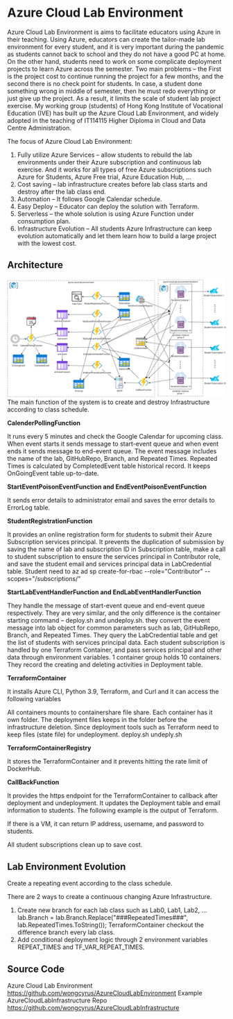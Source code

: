 # Azure Cloud Lab Environment
Azure Cloud Lab Environment is aims to facilitate educators using Azure in their teaching. Using Azure, educators can create the tailor-made lab environment for every student, and it is very important during the pandemic as students cannot back to school and they do not have a good PC at home. On the other hand, students need to work on some complicate deployment projects to learn Azure across the semester. Two main problems – the First is the project cost to continue running the project for a few months, and the second there is no check point for students. In case, a student done something wrong in middle of semester, then he must redo everything or just give up the project. As a result, it limits the scale of student lab project exercise.
My working group (students) of Hong Kong Institute of Vocational Education (IVE) has built up the Azure Cloud Lab Environment, and widely adopted in the teaching of IT114115 Higher Diploma in Cloud and Data Centre Administration. 

The focus of Azure Cloud Lab Environment:
1.	Fully utilize Azure Services – allow students to rebuild the lab environments under their Azure subscription and continuous lab exercise. And it works for all types of free Azure subscriptions such Azure for Students, Azure Free trial, Azure Education Hub, …
2.	Cost saving – lab infrastructure creates before lab class starts and destroy after the lab class end.
3.	Automation – It follows Google Calendar schedule.
4.	Easy Deploy – Educator can deploy the solution with Terraform.
5.	Serverless – the whole solution is using Azure Function under consumption plan.
6.	Infrastructure Evolution – All students Azure Infrastructure can keep evolution automatically and let them learn how to build a large project with the lowest cost.

## Architecture
![Alt text](Images/AzureCloudLabEnvironmentOverview.png?raw=true "Title")
The main function of the system is to create and destroy Infrastructure according to class schedule.

**CalenderPollingFunction**

It runs every 5 minutes and check the Google Calendar for upcoming class. When event starts it sends message to start-event queue and when event ends it sends message to end-event queue. The event message includes the name of the lab, GitHubRepo, Branch, and Repeated Times. Repeated Times is calculated by CompletedEvent table historical record. It keeps OnGoingEvent table up-to-date.
 
**StartEventPoisonEventFunction and EndEventPoisonEventFunction**

It sends error details to administrator email and saves the error details to ErrorLog table.

**StudentRegistrationFunction** 

It provides an online registration form for students to submit their Azure Subscription services principal. It prevents the duplication of submission by saving the name of lab and subscription ID in Subscription table, make a call to student subscription to ensure the services principal in Contributor role, and save the student email and services principal data in LabCredential table. Student need to 
az ad sp create-for-rbac --role="Contributor" --scopes="/subscriptions/<Your Subscription ID>"
 
**StartLabEventHandlerFunction and EndLabEventHandlerFunction** 
  
They handle the message of start-event queue and end-event queue respectively. They are very similar, and the only difference is the container starting command – deploy.sh and undeploy.sh. they convert the event message into lab object for common parameters such as lab, GitHubRepo, Branch, and Repeated Times. They query the LabCredential table and get the list of students with services principal data. Each student subscription is handled by one Terraform Container, and pass services principal and other data through environment variables. 1 container group holds 10 containers. They record the creating and deleting activities in Deployment table. 

  
**TerraformContainer**
  
It installs Azure CLI, Python 3.9, Terraform, and Curl and it can access the following variables
   
All containers mounts to containershare file share. Each container has it own folder. The deployment files keeps in the folder before the infrastructure deletion. Since deployment tools such as Terraform need to keep files (state file) for undeployment.
deploy.sh 
undeply.sh
 
**TerraformContainerRegistry**
  
It stores the TerraformContainer and it prevents hitting the rate limit of DockerHub.
  
**CallBackFunction**
  
It provides the https endpoint for the TerraformContainer to callback after deployment and undeployment. It updates the Deployment table and email information to students.
The following example is the output of Terraform.
 
If there is a VM, it can return IP address, username, and password to students.
 
All student subscriptions clean up to save cost.

  
## Lab Environment Evolution
  
Create a repeating event according to the class schedule.
 
There are 2 ways to create a continuous changing Azure Infrastructure.
1.	Create new branch for each lab class such as Lab0, Lab1, Lab2, … 
lab.Branch = lab.Branch.Replace("###RepeatedTimes###", lab.RepeatedTimes.ToString());
TerraformContainer checkout the difference branch every lab class.
2.	Add conditional deployment logic through 2 environment variables REPEAT_TIMES and TF_VAR_REPEAT_TIMES.

## Source Code
Azure Cloud Lab Environment
https://github.com/wongcyrus/AzureCloudLabEnvironment 
Example AzureCloudLabInfrastructure Repo
https://github.com/wongcyrus/AzureCloudLabInfrastructure 
